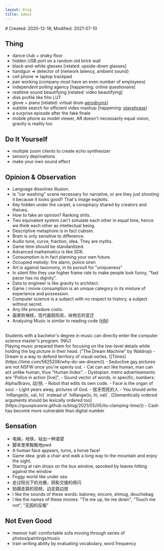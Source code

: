 ```yaml
---
layout: blog
title: Ideas
---
```

<span class="hidden-text"># Created: 2020-12-18; Modified: 2021-07-10</span>

## Thing

- dance club + shaky floor
- hidden USB port on a random old brick wall
- black-and-white glasses [related: upside-down glasses]
- handgun => detector of {network latency, ambient sound}
- cell phone => laptop trackpad
- pair working (company must have an even number of employees)
- independent polling agency [happening: online questionaire]
- realtime sound beautifying [related: video beautifying]
- disk profile like film LUT
- glove + piano [related: virtual drum [aerodrums](https://aerodrums.com/home/)]
- subtitle search for efficient video mashup [happening: [playphrase](https://www.playphrase.me/#/search?q=know+what+i'm+talking+about)]
- a surprise episode after the fake finale
- mobile phone as model viewer, AR doesn't necessarily equal vision, gravity is reality too

## Do It Yourself

- multiple zoom clients to create echo synthesizer
- sensory deprivations
- make your own sound effect

## Opinion & Observation

- Language dissolves illusion.
- Is "car washing" scene necessary for narrative, or are they just shooting it because it looks good? That's image exploits.
- Key hidden under the carpet, a conspiracy shared by creators and theives.
- How to fake an opinion? Ranking shits.
- Two equivalent system can't simulate each other in equal time, hence we think each other as intellectual being.
- Descriptive metaphore is in fact cubism.
- Brain is only sensitive to difference.
- Audio tone, curve, fraction, idea. They are myths.
- Game time should be standardized.
- Advanced mathematics is like SDK.
- Consumption is in fact planning your own future.
- Occupied melody: fire alarm, police siren
- Art is against taxonomy, in its pursuit for "uniqueness"
- In silent film they use higher frame rate to make people look funny, "fast pacer has no dignity".
- Data to engineer is like gravity to architect.
- Game / movie consumption is an unique category in its mixture of experience and possession.
- Computer science is a subject with no respect to history, a subject without secret.
- Any life procedure costs.
- 画衰败梅枝，现代画假阳具，咏物志的变迁
- Analyzing Music is similar to reading code ([HN](https://news.ycombinator.com/item?id=25434854))
<br/>
Students with a bachelor's degree in music can directly enter the computer science master's program. (NIU)
<br/>
Playing music prepared them for focusing on the low-level details while holding the big picture in their head. ("The Dream Machine" by Waldrop)
- Dream is a way to defend territory of visual vortex. ([Times](https://time.com/5925206/why-do-we-dream/))
- Seductive gay pictures are not NSFW once you're openly out.
- Cat can act like human, man can act unlike human, thus "Human Index".
- Dystopian: metro advertisements are "Police in action [live]".
- Sound vector of words, in specific, numbers: Alpha/Bravo, 动/拐.
- Robot that edits its own code.
- Face is the organ of soul.
- Light years away, pictures of God.
- 拔牙而死的人
- You should write `InRange(lo, val, hi)` instead of `InRange(lo, hi, val)`. ([Semantically ordered arguments should be lexically ordered too](https://quuxplusone.github.io/blog/2021/05/05/its-clamping-time/))
- Cash has become more vulnerable than digital number

## Sensation

- 电梯，地铁，站出一种渴望
- 脚本里黑黢黢地pwd
- A human face appears, turns, a horse face!
- Game idea: grab a chair and walk a long way to the mountain and enjoy the sight.
- Staring at rain drops on the bus window, spooked by leaves hitting against the window
- Foggy world like under sea
- 走过阳光下的光栅，阴影交接的频闪
- 拍摄走路的视频，边走路边放
- I like the sounds of these words: baloney, encore, shmug, douchebag
- I like the names of these movies: "Tie me up, tie me down", "Touch me not", "无因的反叛"

## Not Even Good

- memoir hall: comfortable sofa moving through series of photos/paintings/music
- train writing ability by evaluating vocabulary, word frequency
